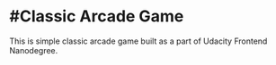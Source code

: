 #Classic Arcade Game
================================

This is simple classic arcade game built as a part of Udacity Frontend Nanodegree. 
